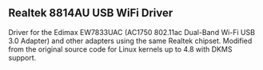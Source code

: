 
Realtek 8814AU USB WiFi Driver
------------------------------

Driver for the Edimax EW7833UAC (AC1750 802.11ac Dual-Band Wi-Fi USB 3.0 Adapter) and other adapters using the same Realtek chipset.
Modified from the original source code for Linux kernels up to 4.8 with DKMS support.
